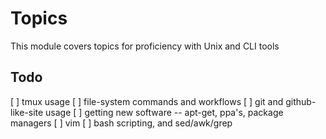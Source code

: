 # Topics

This module covers topics for proficiency with Unix and CLI tools


## Todo

[ ] tmux usage
[ ] file-system commands and workflows
[ ] git and github-like-site usage
[ ] getting new software -- apt-get, ppa's, package managers
[ ] vim
[ ] bash scripting, and sed/awk/grep
